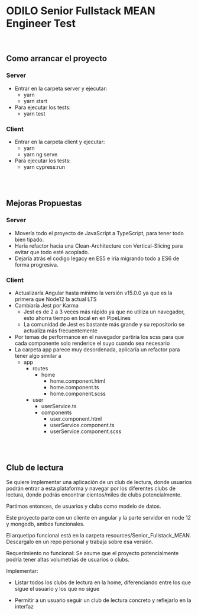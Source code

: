 # ODILO Senior Fullstack MEAN Engineer Test

<br/>

## Como arrancar el proyecto

### Server

- Entrar en la carpeta server y ejecutar:
  - yarn
  - yarn start
- Para ejecutar los tests:
  - yarn test

### Client

- Entrar en la carpeta client y ejecutar:
  - yarn
  - yarn ng serve
- Para ejecutar los tests:
  - yarn cypress:run

</br>
</br>

## Mejoras Propuestas

### Server

- Movería todo el proyecto de JavaScript a TypeScript, para tener todo bien tipado.
- Haría refactor hacia una Clean-Architecture con Vertical-Slicing para evitar que todo esté acoplado.
- Dejaría atrás el codigo legacy en ES5 e iría migrando todo a ES6 de forma progresiva.

### Client

- Actualizaría Angular hasta mínimo la versión v15.0.0 ya que es la primera que Node12 la actual LTS
- Cambiaría Jest por Karma
  - Jest es de 2 a 3 veces más rápido ya que no utiliza un navegador, esto ahorra tiempo en local en en PipeLines
  - La comunidad de Jest es bastante más grande y su repositorio se actualiza más frecuentemente
- Por temas de performance en el navegador partiría los scss para que cada componente solo renderice el suyo cuando sea necesario
- La carpeta app parece muy desordenada, aplicaría un refactor para tener algo similar a
  - app
    - routes
      - home
        - home.component.html
        - home.component.ts
        - home.component.scss
    - user
      - userService.ts
      - components
        - user.component.html
        - userService.component.ts
        - userService.component.scss

</br>
</br>

## Club de lectura

Se quiere implementar una aplicación de un club de lectura, donde usuarios podrán entrar a esta plataforma y navegar por los diferentes clubs de lectura, donde podrás encontrar cientos/miles de clubs potencialmente.

Partimos entonces, de usuarios y clubs como modelo de datos.

Este proyecto parte con un cliente en angular y la parte servidor en node 12 y mongodb, ambos funcionales.

El arquetipo funcional está en la carpeta resources/Senior_Fullstack_MEAN. Descargalo en un repo personal y trabaja sobre esa versión.

Requerimiento no funcional: Se asume que el proyecto potencialmente podría tener altas volumetrías de usuarios o clubs.

Implementar:

- Listar todos los clubs de lectura en la home, diferenciando entre los que sigue el usuario y los que no sigue

- Permitir a un usuario seguir un club de lectura concreto y reflejarlo en la interfaz
